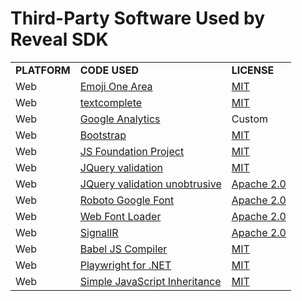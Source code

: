 # Third-Party Software Used by Reveal SDK

|              |                                                                                                               |                                                                                                            |
| ------------ | ------------------------------------------------------------------------------------------------------------- | ---------------------------------------------------------------------------------------------------------- |
| **PLATFORM** | **CODE USED**                                                                                                 | **LICENSE**                                                                                                |
| Web          | [Emoji One Area](https://github.com/mervick/emojionearea)                                                     | [MIT](https://opensource.org/licenses/mit-license.html)                                                    |
| Web          | [textcomplete](https://github.com/yuku/jquery-textcomplete)                                                   | [MIT](https://opensource.org/licenses/mit-license.html)                                                    |
| Web          | [Google Analytics](https://marketingplatform.google.com/about/analytics/terms/us/)                            | Custom                                                                                                     |
| Web          | [Bootstrap](https://github.com/twbs/bootstrap)                                                                | [MIT](https://opensource.org/licenses/mit-license.html)                                                    |
| Web          | [JS Foundation Project](https://jquery.org/license/)                                                          | [MIT](https://opensource.org/licenses/mit-license.html)                                                    |
| Web          | [JQuery validation](https://github.com/jquery-validation)                                                     | [MIT](https://opensource.org/licenses/mit-license.html)                                                    |
| Web          | [JQuery validation unobtrusive](https://github.com/aspnet/jquery-validation-unobtrusive/)                     | [Apache 2.0](https://opensource.org/licenses/apache2.0.php)                                                |
| Web          | [Roboto Google Font](https://fonts.google.com/specimen/Roboto)                                                | [Apache 2.0](https://opensource.org/licenses/apache2.0.php)                                                |
| Web          | [Web Font Loader](https://github.com/typekit/webfontloader)                                                   | [Apache 2.0](https://opensource.org/licenses/apache2.0.php)                                                |
| Web          | [SignalIR](https://github.com/aspnet/SignalR)                                                                 | [Apache 2.0](https://opensource.org/licenses/apache2.0.php)                                                |
| Web          | [Babel JS Compiler](https://github.com/babel/babel)                                                           | [MIT](https://opensource.org/licenses/mit-license.html)                                                    |
| Web          | [Playwright for .NET](https://github.com/microsoft/playwright-dotnet)                                         | [MIT](https://opensource.org/licenses/mit-license.html)                                                    |
| Web          | [Simple JavaScript Inheritance](https://johnresig.com/blog/simple-javascript-inheritance/)                    | [MIT](https://opensource.org/licenses/mit-license.html)                                                    |
